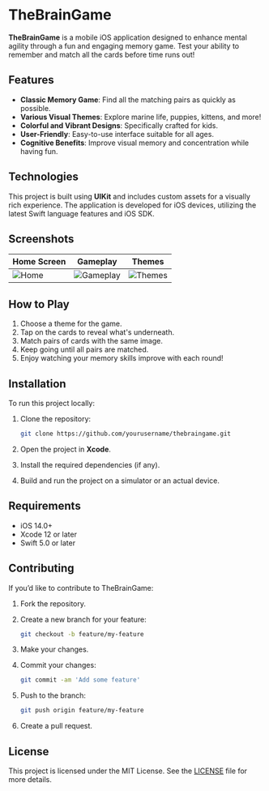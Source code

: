 # TheBrainGame

**TheBrainGame** is a mobile iOS application designed to enhance mental agility through a fun and engaging memory game. Test your ability to remember and match all the cards before time runs out!

## Features

- **Classic Memory Game**: Find all the matching pairs as quickly as possible.
- **Various Visual Themes**: Explore marine life, puppies, kittens, and more!
- **Colorful and Vibrant Designs**: Specifically crafted for kids.
- **User-Friendly**: Easy-to-use interface suitable for all ages.
- **Cognitive Benefits**: Improve visual memory and concentration while having fun.

## Technologies

This project is built using **UIKit** and includes custom assets for a visually rich experience. The application is developed for iOS devices, utilizing the latest Swift language features and iOS SDK.

## Screenshots

| Home Screen                           | Gameplay                              | Themes                               |
|---------------------------------------|---------------------------------------|--------------------------------------|
| ![Home](https://github.com/user-attachments/assets/32cef5a7-9ef8-4945-988d-bc5d898aead4) | ![Gameplay](https://github.com/user-attachments/assets/0a63a262-0f59-46d6-9612-9907b52054e7) | ![Themes](https://github.com/user-attachments/assets/7d06d36c-e9cc-4ae3-b199-2cea20de4979) |


## How to Play

1. Choose a theme for the game.
2. Tap on the cards to reveal what's underneath.
3. Match pairs of cards with the same image.
4. Keep going until all pairs are matched.
5. Enjoy watching your memory skills improve with each round!

## Installation

To run this project locally:

1. Clone the repository:

    ```bash
    git clone https://github.com/yourusername/thebraingame.git
    ```

2. Open the project in **Xcode**.
3. Install the required dependencies (if any).
4. Build and run the project on a simulator or an actual device.

## Requirements

- iOS 14.0+
- Xcode 12 or later
- Swift 5.0 or later

## Contributing

If you’d like to contribute to TheBrainGame:

1. Fork the repository.
2. Create a new branch for your feature:

    ```bash
    git checkout -b feature/my-feature
    ```

3. Make your changes.
4. Commit your changes:

    ```bash
    git commit -am 'Add some feature'
    ```

5. Push to the branch:

    ```bash
    git push origin feature/my-feature
    ```

6. Create a pull request.

## License

This project is licensed under the MIT License. See the [LICENSE](LICENSE) file for more details.
